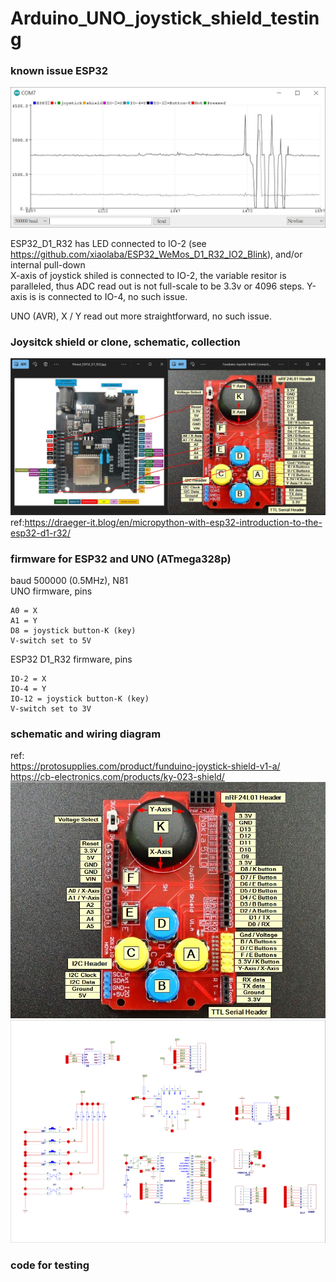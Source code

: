 # Arduino_UNO_joystick_shield_testing

### known issue ESP32  
![ESP32_known_issue.JPG](ESP32_known_issue.JPG)

ESP32_D1_R32 has LED connected to IO-2 (see https://github.com/xiaolaba/ESP32_WeMos_D1_R32_IO2_Blink), and/or internal pull-down   
X-axis of joystick shiled is connected to IO-2, the variable resitor is paralleled, thus ADC read out is not full-scale to be 3.3v or 4096 steps.
Y-axis is is connected to IO-4, no such issue.  

UNO (AVR), X / Y read out more straightforward, no such issue.   
   

### Joysitck shield or clone, schematic, collection
![D1_R32_Joystick_shield_pin_mapping.JPG](D1_R32_Joystick_shield_pin_mapping.JPG)  
ref:https://draeger-it.blog/en/micropython-with-esp32-introduction-to-the-esp32-d1-r32/

### firmware for ESP32 and UNO (ATmega328p)
baud 500000 (0.5MHz), N81  
UNO firmware, pins
```
A0 = X  
A1 = Y  
D8 = joystick button-K (key)  
V-switch set to 5V  
```

ESP32 D1_R32 firmware, pins
```
IO-2 = X  
IO-4 = Y  
IO-12 = joystick button-K (key)  
V-switch set to 3V  
```

### schematic and wiring diagram
ref:  
https://protosupplies.com/product/funduino-joystick-shield-v1-a/  
https://cb-electronics.com/products/ky-023-shield/  
![Funduino-Joystick-Shield-Connections.jpg](Funduino-Joystick-Shield-Connections.jpg)  
![KY-023-Shield-PIC-2.png](KY-023-Shield-PIC-2.png)

### code for testing



  
